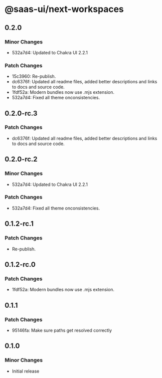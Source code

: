 # @saas-ui/next-workspaces

## 0.2.0

### Minor Changes

- 532a7d4: Updated to Chakra UI 2.2.1

### Patch Changes

- 15c3960: Re-publish.
- dc6376f: Updated all readme files, added better descriptions and links to docs and source code.
- 1fdf52a: Modern bundles now use .mjs extension.
- 532a7d4: Fixed all theme onconsistencies.

## 0.2.0-rc.3

### Patch Changes

- dc6376f: Updated all readme files, added better descriptions and links to docs and source code.

## 0.2.0-rc.2

### Minor Changes

- 532a7d4: Updated to Chakra UI 2.2.1

### Patch Changes

- 532a7d4: Fixed all theme onconsistencies.

## 0.1.2-rc.1

### Patch Changes

- Re-publish.

## 0.1.2-rc.0

### Patch Changes

- 1fdf52a: Modern bundles now use .mjs extension.

## 0.1.1

### Patch Changes

- 95146fa: Make sure paths get resolved correctly

## 0.1.0

### Minor Changes

- Initial release
